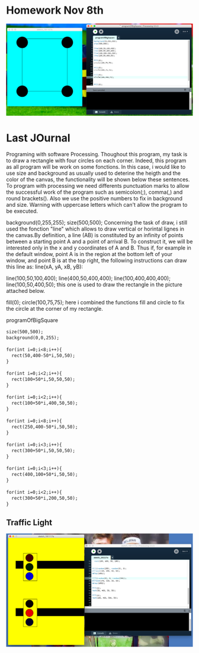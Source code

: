 # Homework Nov 8th

![programofbigsquare](programOfBigSquare.png)

# Last JOurnal

Programing with software Processing. Thoughout this program, my task is to draw a rectangle with four circles on each corner. Indeed, this program as all program will be work on some fonctions. In this case, i would like to use size and background as usually used to deterine the heigth and the color of the canvas, the functionality will be shown below these sentences. To program with processing we need differents punctuation marks to allow the successful work of the program such as semicolon(;), comma(,) and round brackets(). Also we use the positive numbers to fix in background and size. Warning with uppercase letters which can't allow the program to be executed.

background(0,255,255);
size(500,500);
Concerning the task of draw, i still used the fonction "line" which allows to draw vertical or horintal lignes in the canvas.By definition, a line (AB) is constituted by an infinity of points between a starting point A and a point of arrival B. To construct it, we will be interested only in the x and y coordinates of A and B. Thus if, for example in the default window, point A is in the region at the bottom left of your window, and point B is at the top right, the following instructions can draw this line as: line(xA, yA, xB, yB):

line(100,50,100,400);
line(400,50,400,400);
line(100,400,400,400);
line(100,50,400,50);
this one is used to draw the rectangle in the picture attached below.

fill(0);
circle(100,75,75);
here i combined the functions fill and circle to fix the circle at the corner of my rectangle.

programOfBigSquare

```
size(500,500);
background(0,0,255);

for(int i=0;i<8;i++){
  rect(50,400-50*i,50,50);
}

for(int i=0;i<2;i++){
  rect(100+50*i,50,50,50);
}

for(int i=0;i<2;i++){
  rect(100+50*i,400,50,50);
}

for(int i=0;i<8;i++){
  rect(250,400-50*i,50,50);
}

for(int i=0;i<3;i++){
  rect(300+50*i,50,50,50);
}

for(int i=0;i<3;i++){
  rect(400,100+50*i,50,50);
}

for(int i=0;i<2;i++){
  rect(300+50*i,200,50,50);
}
```
## Traffic Light
![traffic-light](traffic-light.png)
